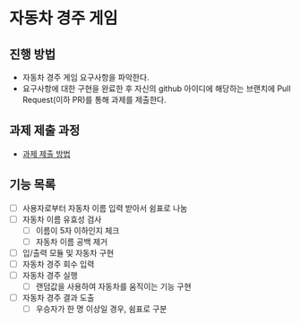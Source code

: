 # 자동차 경주 게임
## 진행 방법
* 자동차 경주 게임 요구사항을 파악한다.
* 요구사항에 대한 구현을 완료한 후 자신의 github 아이디에 해당하는 브랜치에 Pull Request(이하 PR)를 통해 과제를 제출한다.

## 과제 제출 과정
* [과제 제출 방법](https://github.com/next-step/nextstep-docs/tree/master/precourse)


## 기능 목록

- [ ] 사용자로부터 자동차 이름 입력 받아서 쉼표로 나눔
- [ ] 자동차 이름 유효성 검사
  - [ ] 이름이 5자 이하인지 체크
  - [ ] 자동차 이름 공백 제거
- [ ] 입/출력 모듈 및 자동차 구현
- [ ] 자동차 경주 회수 입력
- [ ] 자동차 경주 실행
  - [ ] 랜덤값을 사용하여 자동차를 움직이는 기능 구현
- [ ] 자동차 경주 결과 도출
  - [ ] 우승자가 한 명 이상일 경우, 쉼표로 구분